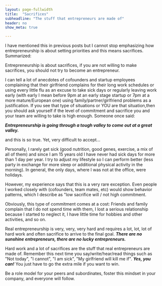 ```yaml
---
layout: page-fullwidth
title:  "Sacrifices"
subheadline: "The stuff that entrepreneurs are made of"
header: no
show_meta: true

---
```


I have mentioned this in previous posts but I cannot stop emphasizing how entrepreneurship is about setting priorities and this means sacrifices. Summarized:

Entrepreneurship is about sacrifices, if you are not willing to make sacrifices, you should not try to become an entrepreneur.

I can tell a lot of anecdotes of cofounders and startup employees complaining that their girlfriend complains for their long work schedules or using every little flu as an excuse to take sick days or regularly leaving work early (with early I mean before 9pm at an early stage startup or 7pm at a more mature/European one) using family/partner/girlfriend problems as a justification. If you see that type of situations or YOU are that situation,then you should ask yourself if the level of commitment and sacrifice you and your team are willing to take is high enough. Someone once said:

***Entrepreneurship is going through a tough valley to come out at a great valley.***

and this is so true. Yet, very difficult to accept...

Personally, I rarely get sick (good nutrition, good genes, exercise, a mix of all of them) and since I am 15 years old I have never had sick days for more than 1 day per year. I try to adjust my lifestyle so I can perform better (less party in exchange for more sleep or additional physical activity in the morning). In general, the only days, where I was not at the office, were holidays.

However, my experience says that this is a very rare exception. Even people I worked closely with (cofounders, team mates, etc) would show behavior patterns, which I describe as "low sacrifice will / not high commitment.

Obviously, this type of commitment comes at a cost: Friends and family complain that I do not spend time with them, I lost a serious relationship because I started to neglect it, I have little time for hobbies and other activities, and so on.

Real entrepreneurship is very, very, very hard and requires a lot, lot, lot of hard work and often sacrifice to arrive to the final goal. ***There are no sunshine entrepreneurs, there are no lucky entrepreneurs.***

Hard work and a lot of sacrifices are the stuff that real entrepreneurs are made of. Remember this next time you say/write/hear/read things such as  "Not today", "I cannot", "I am sick", "My girlfriend will kill me if". ***Yes, you can!*** You just have to go the extra mile if you want to win.

Be a role model for your peers and subordinates, foster this mindset in your company, and everyone will follow.